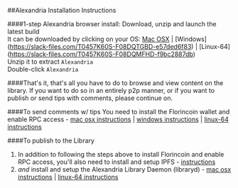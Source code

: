 ##Alexandria Installation Instructions  

####1-step Alexandria browser install: Download, unzip and launch the latest build   
It can be downloaded by clicking on your OS: [Mac OSX](https://slack-files.com/T0457K60S-F082971AB-b9ef3662d9) |  [Windows] (https://slack-files.com/T0457K60S-F08DQTGBD-e57ded6f83) | [Linux-64] (https://slack-files.com/T0457K60S-F08DQMFHD-f9bc2887db)  
Unzip it to extract `Alexandria`   
Double-click `Alexandria`

####That's it, that's all you have to do to browse and view content on the library. If you want to do so in an entirely p2p manner, or if you want to publish or send tips with comments, please continue on.   

####To send comments w/ tips
You need to install the Florincoin wallet and enable RPC access - [mac osx instructions](https://github.com/dloa/alexandria-docs/blob/master/florincoin-mac-install.md) | [windows instructions](https://github.com/dloa/alexandria-docs/blob/master/florincoin-win-install.md) | [linux-64 instructions](https://github.com/dloa/alexandria-docs/blob/master/florincoin-lin64-install.md)   

####To publish to the Library   
1. In addition to following the steps above to install Florincoin and enable RPC access, you'll also need to install and setup IPFS - [instructions](https://github.com/dloa/alexandria-docs/blob/master/ipfs-install-setup.md) 
2. *and* install and setup the Alexandria Library Daemon (libraryd) - [mac osx instructions](https://github.com/dloa/alexandria-docs/blob/master/libraryd-mac-install.md) | [linux-64 instructions](https://github.com/dloa/alexandria-docs/blob/master/libraryd-linux64-install.md)
